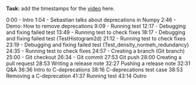 **Task:**
add the timestamps for the [video](https://www.youtube.com/watch?v=DjiC4-8c5f0) here.

0:00 - Intro
1:04 - Sebastian talks about deprecations in Numpy
2:46 - Demo: How to remove deprecations
9:09 - Running test 
12:17 - Debugging and fixing failed test
13:49 - Running test to check fixes
18:17 - Debugging and fixing failed test (TestHistogram2d)
21:12 - Running test to check fixes
23:19 - Debugging and fixing failed test (Test_density_normeh_redundancy)
24:35 - Running test to check fixes
24:57 - Creating a branch (Git branch)
25:00 - Git checkout
26:34 - Git commit
27:53 Git push
28:00 Creating a pull request 
28:53 Writing a release note
32:27 Pushing a release note
32:31 Q&A
36:36 Intro to C-deprecations
38:16 C-deprecations test case
38:53 Removing a C-deprecation
41:37 Running test
43:14 Outro 
